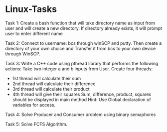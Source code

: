 # Linux-Tasks

Task 1: Create a bash function that will take directory name as input from user and will create a new directory. If directory already exists, it will prompt user to enter different name

Task 2: Connect to username: bcs through winSCP and putty. Then create a directory of your own choice and Transfer it from bcs to your own device through WinSCP.

Task 3: Write a C++ code using pthread library that performs the following actions: Take two integer a and b inputs from User. Create four threads:
-	1st thread will calculate their sum
-	2nd thread will calculate their difference
-	3rd thread will calculate their product
-	4th thread will give their squares
Sum, difference, product, squares should be displayed in main method
Hint: Use Global declaration of variables for access. 

Task 4: Solve Producer and Consumer problem using binary semaphores

Task 5: Solve FCFS Algorithm.
